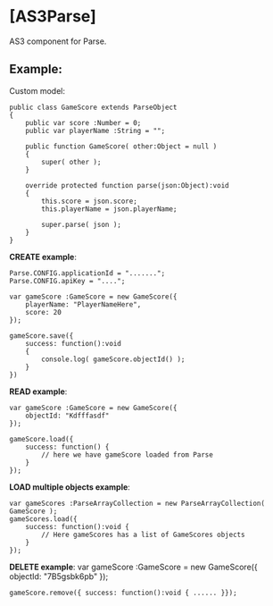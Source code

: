 [AS3Parse]
========

AS3 component for Parse.

Example:
---------

Custom model:

	public class GameScore extends ParseObject
	{
		public var score :Number = 0;
		public var playerName :String = "";
		
		public function GameScore( other:Object = null )
		{
			super( other );
		}
		
		override protected function parse(json:Object):void
		{
			this.score = json.score;
			this.playerName = json.playerName;
	
			super.parse( json );
		}
	}

**CREATE example**:

	Parse.CONFIG.applicationId = ".......";
	Parse.CONFIG.apiKey = "....";
	
	var gameScore :GameScore = new GameScore({
		playerName: "PlayerNameHere",
		score: 20
	});
	
	gameScore.save({
		success: function():void
		{
			console.log( gameScore.objectId() );
		}
	})
	
**READ example**:

	var gameScore :GameScore = new GameScore({
		objectId: "Kdfffasdf"
	});
	
	gameScore.load({
		success: function() {
			// here we have gameScore loaded from Parse
		}
	});

**LOAD multiple objects example**:

	var gameScores :ParseArrayCollection = new ParseArrayCollection( GameScore ); 
	gameScores.load({
		success: function():void {
			// Here gameScores has a list of GameScores objects
		}
	});
	
**DELETE example**:
	var gameScore :GameScore = new GameScore({
		objectId: "7B5gsbk6pb"
	});
	
	gameScore.remove({ success: function():void { ...... }});
